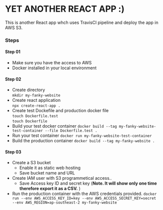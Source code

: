 # YET ANOTHER REACT APP :)

<p>This is another React app whch uses TravisCI pipeline and deploy the app in AWS S3.


### Steps
 #### Step 01
 * Make sure you have the access to AWS 
 * Docker installed in your local environment


#### Step 02
* Create directory <br> `mkdir my-fanky-website`
* Create react application  <br> `npx create-react-app .`
* Create test Dockefile and production docker file <br> `touch Dockerfile.test` <br> `touch Dockerfile`
* Build your test docker container 
  `docker build --tag my-fanky-website-test-container --file Dockerfile.test .` 
* Run your test container
  `docker run my-fanky-website-test-container`
* Build the production container
  `docker build --tag my-fanky-website .`

#### Step 03
 * Create a S3 bucket 
   * Enable it as static web hosting
   * Save bucket name and URL
 * Create IAM user with S3 programmetical access..
   * Save Access key ID and secret key (**Note. It will show only one time therefore export it as a CSV.** )
 * Run the production container with the AWS credentials provided.
   `docker run --env AWS_ACCESS_KEY_ID=key --env AWS_ACCESS_SECRET_KEY=secret --env AWS_REGION=ap-southeast-2 my-fanky-website`